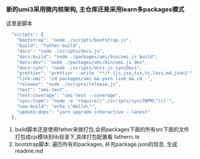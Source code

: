 ### 新的umi3采用微内核架构, 主仓库还是采用learn多packages模式
这里是脚本
```javascript
  "scripts": {
    "bootstrap": "node ./scripts/bootstrap.js",
    "build": "father-build",
    "docs": "node ./scripts/docs.js",
    "docs:build": "node ./packages/umi/bin/umi.js build",
    "docs:dev": "node ./packages/umi/bin/umi.js dev",
    "docs:sync": "node ./scripts/docs.js syncDocs",
    "prettier": "prettier --write '**/*.{js,jsx,tsx,ts,less,md,json}'",
    "link:umi": "cd packages/umi && yarn link && cd -",
    "release": "node ./scripts/release.js",
    "test": "umi-test",
    "test:coverage": "umi-test --coverage",
    "sync:tnpm": "node -e 'require(\"./scripts/syncTNPM\")()'",
    "now-build": "echo \"Hello\"",
    "update:deps": "yarn upgrade-interactive --latest"
  },
```
1. build脚本还是使用father来做打包,会把packages下面的所有src下面的文件打包成cjs模块到lib目录下,具体打包配置看.fatherrc.ts
2. bootstrap脚本: 遍历所有的packages, 补充package.json的信息, 生成readme.md